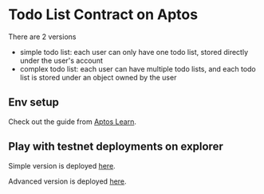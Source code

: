 # Todo List Contract on Aptos

There are 2 versions

- simple todo list: each user can only have one todo list, stored directly under the user's account
- complex todo list: each user can have multiple todo lists, and each todo list is stored under an object owned by the user

## Env setup

Check out the guide from [Aptos Learn](https://learn.aptoslabs.com/example/aptogotchi-beginner/env-setup).

## Play with testnet deployments on explorer

Simple version is deployed [here]((https://explorer.aptoslabs.com/account/0xf2d2125d46952df9d355aa4cbba60bf0564cf500e521da96af57d69c2aef7855/modules/code/simple_todo_list?network=testnet)).

Advanced version is deployed [here](https://explorer.aptoslabs.com/account/0x725210bec82fcbfdba9259261a5478804b90265ebdda48603f49f64f4d9e7e83/modules/code/advanced_todo_list?network=testnet).
